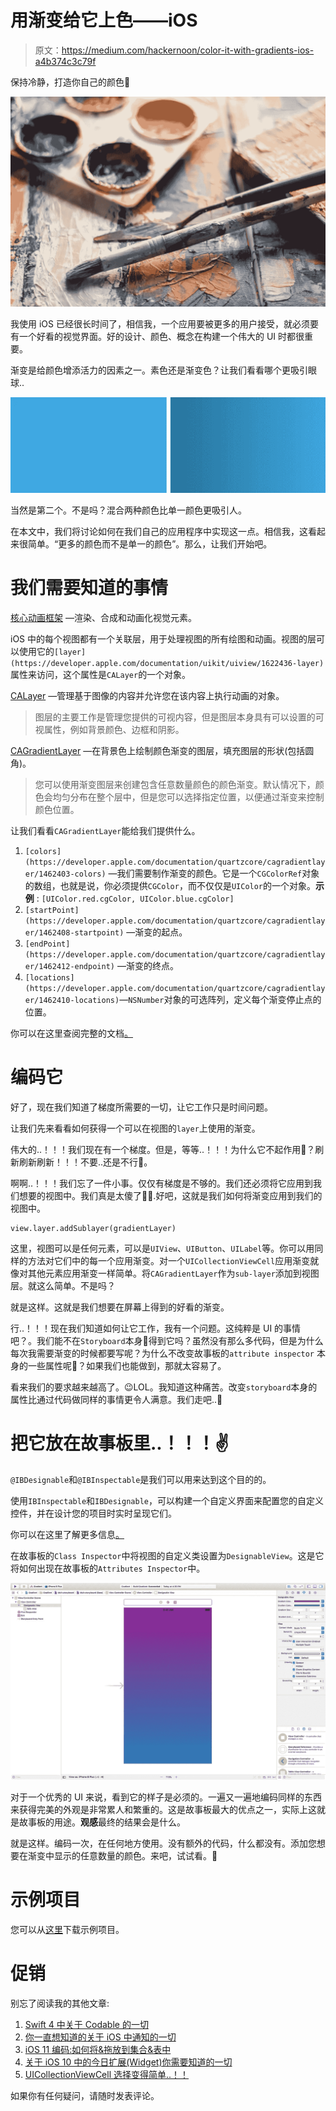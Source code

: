 # 用渐变给它上色——iOS

> 原文：<https://medium.com/hackernoon/color-it-with-gradients-ios-a4b374c3c79f>

保持冷静，打造你自己的颜色🍭

![](img/c31fc9262e6a5b0b05d37f25f667b79a.png)

我使用 iOS 已经很长时间了，相信我，一个应用要被更多的用户接受，就必须要有一个好看的视觉界面。好的设计、颜色、概念在构建一个伟大的 UI 时都很重要。

渐变是给颜色增添活力的因素之一。素色还是渐变色？让我们看看哪个更吸引眼球..

![](img/911ee0324759ca952f6ad40d444b9a4b.png)

当然是第二个。不是吗？混合两种颜色比单一颜色更吸引人。

在本文中，我们将讨论如何在我们自己的应用程序中实现这一点。相信我，这看起来很简单。“更多的颜色而不是单一的颜色”。那么，让我们开始吧。

# 我们需要知道的事情

[核心动画框架](https://developer.apple.com/documentation/quartzcore) —渲染、合成和动画化视觉元素。

iOS 中的每个视图都有一个关联层，用于处理视图的所有绘图和动画。视图的层可以使用它的`[layer](https://developer.apple.com/documentation/uikit/uiview/1622436-layer)`属性来访问，这个属性是`CALayer`的一个对象。

[CALayer](https://developer.apple.com/documentation/quartzcore/calayer) —管理基于图像的内容并允许您在该内容上执行动画的对象。

> 图层的主要工作是管理您提供的可视内容，但是图层本身具有可以设置的可视属性，例如背景颜色、边框和阴影。

[CAGradientLayer](https://developer.apple.com/documentation/quartzcore/cagradientlayer) —在背景色上绘制颜色渐变的图层，填充图层的形状(包括圆角)。

> 您可以使用渐变图层来创建包含任意数量颜色的颜色渐变。默认情况下，颜色会均匀分布在整个层中，但是您可以选择指定位置，以便通过渐变来控制颜色位置。

让我们看看`CAGradientLayer`能给我们提供什么。

1.  `[colors](https://developer.apple.com/documentation/quartzcore/cagradientlayer/1462403-colors)` —我们需要制作渐变的颜色。它是一个`CGColorRef`对象的数组，也就是说，你必须提供`CGColor`，而不仅仅是`UIColor`的一个对象。**示例** : `[UIColor.red.cgColor, UIColor.blue.cgColor]`
2.  `[startPoint](https://developer.apple.com/documentation/quartzcore/cagradientlayer/1462408-startpoint)` —渐变的起点。
3.  `[endPoint](https://developer.apple.com/documentation/quartzcore/cagradientlayer/1462412-endpoint)` —渐变的终点。
4.  `[locations](https://developer.apple.com/documentation/quartzcore/cagradientlayer/1462410-locations)`—`NSNumber`对象的可选阵列，定义每个渐变停止点的位置。

你可以在这里查阅完整的文档[。](https://developer.apple.com/documentation/quartzcore/cagradientlayer)

# 编码它

好了，现在我们知道了梯度所需要的一切，让它工作只是时间问题。

让我们先来看看如何获得一个可以在视图的`layer`上使用的渐变。

伟大的..！！！我们现在有一个梯度。但是，等等..！！！为什么它不起作用🤔？刷新刷新刷新！！！不要..还是不行🤯。

啊啊..！！！我们忘了一件小事。仅仅有梯度是不够的。我们还必须将它应用到我们想要的视图中。我们真是太傻了🤦‍♀️.好吧，这就是我们如何将渐变应用到我们的视图中。

```
view.layer.addSublayer(gradientLayer)
```

这里，视图可以是任何元素，可以是`UIView`、`UIButton`、`UILabel`等。你可以用同样的方法对它们中的每一个应用渐变。对一个`UICollectionViewCell`应用渐变就像对其他元素应用渐变一样简单。将`CAGradientLayer`作为`sub-layer`添加到视图层。就这么简单。不是吗？

就是这样。这就是我们想要在屏幕上得到的好看的渐变。

行..！！！现在我们知道如何让它工作，我有一个问题。这纯粹是 UI 的事情吧？。我们能不在`Storyboard`本身🧐得到它吗？虽然没有那么多代码，但是为什么每次我需要渐变的时候都要写呢？为什么不改变故事板的`attribute inspector` 本身的一些属性呢🤔？如果我们也能做到，那就太容易了。

看来我们的要求越来越高了。😉LOL。我知道这种痛苦。改变`storyboard`本身的属性比通过代码做同样的事情更令人满意。我们走吧..🙂

# 把它放在故事板里..！！！✌️

`@IBDesignable`和`@IBInspectable`是我们可以用来达到这个目的的。

使用`IBInspectable`和`IBDesignable`，可以构建一个自定义界面来配置您的自定义控件，并在设计您的项目时实时呈现它们。

你可以在这里了解更多信息[。](http://nshipster.com/ibinspectable-ibdesignable/)

在故事板的`Class Inspector`中将视图的自定义类设置为`DesignableView`。这是它将如何出现在故事板的`Attributes Inspector`中。

![](img/ca7af5f0fe64837cfb75d59aec64a784.png)

对于一个优秀的 UI 来说，看到它的样子是必须的。一遍又一遍地编码同样的东西来获得完美的外观是非常累人和繁重的。这是故事板最大的优点之一，实际上这就是故事板的用途。**观感**最终的结果会是什么。

就是这样。编码一次，在任何地方使用。没有额外的代码，什么都没有。添加您想要在渐变中显示的任意数量的颜色。来吧，试试看。🤠

# 示例项目

您可以从[这里](https://github.com/pgpt10/GradientSample)下载示例项目。

# 促销

别忘了阅读我的其他文章:

1.  [Swift 4 中关于 Codable 的一切](https://hackernoon.com/everything-about-codable-in-swift-4-97d0e18a2999)
2.  [你一直想知道的关于 iOS 中通知的一切](https://medium.freecodecamp.org/ios-10-notifications-inshorts-all-in-one-ad727e03983a)
3.  [iOS 11 编码:如何将&拖放到集合&表中](https://hackernoon.com/drag-it-drop-it-in-collection-table-ios-11-6bd28795b313)
4.  [关于 iOS 10 中的今日扩展(Widget)你需要知道的一切](https://hackernoon.com/app-extensions-and-today-extensions-widget-in-ios-10-e2d9fd9957a8)
5.  [UICollectionViewCell 选择变得简单..！！](https://hackernoon.com/uicollectionviewcell-selection-made-easy-41dae148379d)

如果你有任何疑问，请随时发表评论。